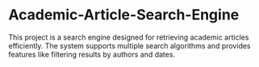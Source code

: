 # Academic-Article-Search-Engine
This project is a search engine designed for retrieving academic articles efficiently. The system supports multiple search algorithms and provides features like filtering results by authors and dates. 
